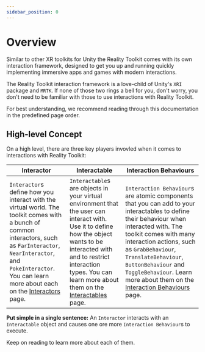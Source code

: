 ```yaml
---
sidebar_position: 0
---
```


# Overview

Similar to other XR toolkits for Unity the Reality Toolkit comes with its own interaction framework, designed to get you up and running quickly implementing immersive apps and games with modern interactions.

The Reality Toolkit interaction framework is a love-child of Unity's `XRI` package and `MRTK`. If none of those two rings a bell for you, don't worry, you don't need to be familiar with those to use interactions with Reality Toolkit.

For best understanding, we recommend reading through this documentation in the predefined page order.

## High-level Concept

On a high level, there are three key players invovled when it comes to interactions with Reality Toolkit:

| Interactor | Interactable | Interaction Behaviours |
|------------|--------------|----------------------|
| `Interactor`s define how you interact with the virtual world. The toolkit comes with a bunch of common interactors, such as `FarInteractor`, `NearInteractor`, and `PokeInteractor`. You can learn more about each on the [Interactors](/docs/category/interactors) page. | `Interactable`s are objects in your virtual environment that the user can interact with. Use it to define how the object wants to be interacted with and to restrict interaction types. You can learn more about them on the [Interactables](/docs/category/interactables) page. | `Interaction Behaviour`s are atomic components that you can add to your interactables to define their behaviour when interacted with. The toolkit comes with many interaction actions, such as `GrabBehaviour`, `TranslateBehaviour`, `ButtonBehaviour` and `ToggleBehaviour`. Learn more about them on the [Interaction Behaviours](/docs/category/interaction-behaviours) page. |

**Put simple in a single sentence:**
An `Interactor` interacts with an `Interactable` object and causes one ore more `Interaction Behaviour`s to execute.

Keep on reading to learn more about each of them.